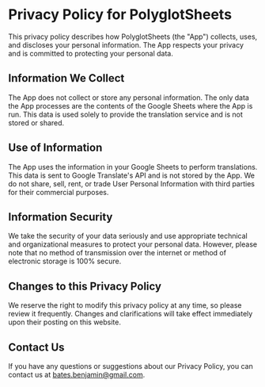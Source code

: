 # Privacy Policy for PolyglotSheets

This privacy policy describes how PolyglotSheets (the "App") collects, uses, and discloses your personal information. The App respects your privacy and is committed to protecting your personal data.

## Information We Collect

The App does not collect or store any personal information. The only data the App processes are the contents of the Google Sheets where the App is run. This data is used solely to provide the translation service and is not stored or shared.

## Use of Information

The App uses the information in your Google Sheets to perform translations. This data is sent to Google Translate's API and is not stored by the App. We do not share, sell, rent, or trade User Personal Information with third parties for their commercial purposes.

## Information Security

We take the security of your data seriously and use appropriate technical and organizational measures to protect your personal data. However, please note that no method of transmission over the internet or method of electronic storage is 100% secure.

## Changes to this Privacy Policy

We reserve the right to modify this privacy policy at any time, so please review it frequently. Changes and clarifications will take effect immediately upon their posting on this website.

## Contact Us

If you have any questions or suggestions about our Privacy Policy, you can contact us at [bates.benjamin@gmail.com](mailto:bates.benjamin@gmail.com).
